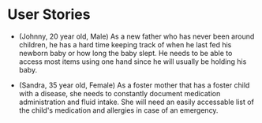 # User Stories

* (Johnny, 20 year old, Male) As a new father who has never been around children, he has a hard time keeping track of when he last fed his newborn baby or how long the baby slept. He needs to be able to access most items using one hand since he will usually be holding his baby.

* (Sandra, 35 year old, Female) As a foster mother that has a foster child with a disease, she needs to constantly document medication administration and fluid intake. She will need an easily accessable list of the child's medication and allergies in case of an emergency. 
